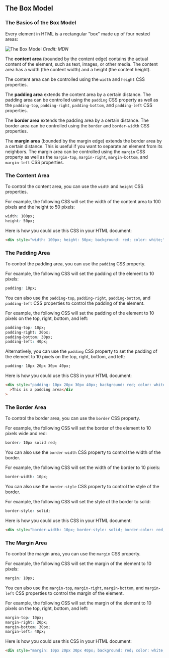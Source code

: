 ## The Box Model

### The Basics of the Box Model

Every element in HTML is a rectangular "box" made up of four nested areas:

![The Box Model](https://developer.mozilla.org/de/docs/Web/CSS/CSS_box_model/boxmodel.png)
_Credit: MDN_

The **content area** (bounded by the content edge) contains the actual content of the element, such as text, images, or other media.
The content area has a width (the content width) and a height (the content height).

The content area can be controlled using the `width` and `height` CSS properties.

The **padding area** extends the content area by a certain distance.
The padding area can be controlled using the `padding` CSS property as well as the `padding-top`, `padding-right`, `padding-bottom`, and `padding-left` CSS properties.

The **border area** extends the padding area by a certain distance.
The border area can be controlled using the `border` and `border-width` CSS properties.

The **margin area** (bounded by the margin edge) extends the border area by a certain distance.
This is useful if you want to separate an element from its neighbors.
The margin area can be controlled using the `margin` CSS property as well as the `margin-top`, `margin-right`, `margin-bottom`, and `margin-left` CSS properties.

### The Content Area

To control the content area, you can use the `width` and `height` CSS properties.

For example, the following CSS will set the width of the content area to 100 pixels and the height to 50 pixels:

```css
width: 100px;
height: 50px;
```

Here is how you could use this CSS in your HTML document:

```html
<div style="width: 100px; height: 50px; background: red; color: white;">This is a content area</div>
```

### The Padding Area

To control the padding area, you can use the `padding` CSS property.

For example, the following CSS will set the padding of the element to 10 pixels:

```css
padding: 10px;
```

You can also use the `padding-top`, `padding-right`, `padding-bottom`, and `padding-left` CSS properties to control the padding of the element.

For example, the following CSS will set the padding of the element to 10 pixels on the top, right, bottom, and left:

```css
padding-top: 10px;
padding-right: 20px;
padding-bottom: 30px;
padding-left: 40px;
```

Alternatively, you can use the `padding` CSS property to set the padding of the element to 10 pixels on the top, right, bottom, and left:

```css
padding: 10px 20px 30px 40px;
```

Here is how you could use this CSS in your HTML document:

```html
<div style="padding: 10px 20px 30px 40px; background: red; color: white;"
  >This is a padding area</div
>
```

### The Border Area

To control the border area, you can use the `border` CSS property.

For example, the following CSS will set the border of the element to 10 pixels wide and red:

```css
border: 10px solid red;
```

You can also use the `border-width` CSS property to control the width of the border.

For example, the following CSS will set the width of the border to 10 pixels:

```css
border-width: 10px;
```

You can also use the `border-style` CSS property to control the style of the border.

For example, the following CSS will set the style of the border to solid:

```css
border-style: solid;
```

Here is how you could use this CSS in your HTML document:

```html
<div style="border-width: 10px; border-style: solid; border-color: red;">This is a border area</div>
```

### The Margin Area

To control the margin area, you can use the `margin` CSS property.

For example, the following CSS will set the margin of the element to 10 pixels:

```css
margin: 10px;
```

You can also use the `margin-top`, `margin-right`, `margin-bottom`, and `margin-left` CSS properties to control the margin of the element.

For example, the following CSS will set the margin of the element to 10 pixels on the top, right, bottom, and left:

```css
margin-top: 10px;
margin-right: 20px;
margin-bottom: 30px;
margin-left: 40px;
```

Here is how you could use this CSS in your HTML document:

```html
<div style="margin: 10px 20px 30px 40px; background: red; color: white;">This is a margin area</div>
```
